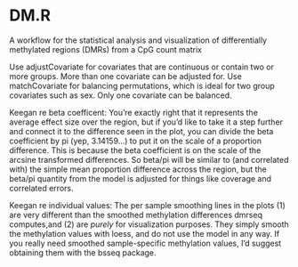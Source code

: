 # DM.R
A workflow for the statistical analysis and visualization of differentially methylated regions (DMRs) from a CpG count matrix

Use adjustCovariate for covariates that are continuous or contain two or more groups. More than one covariate can be adjusted for.
Use matchCovariate for balancing permutations, which is ideal for two group covariates such as sex. Only one covariate can be balanced.

Keegan re beta coefficent: You’re exactly right that it represents the average effect size over the region, but if you’d like to take it a step further and connect it to the difference seen in the plot, you can divide the beta coefficient by pi (yep, 3.14159…) to put it on the scale of a proportion difference. This is because the beta coefficient is on the scale of the arcsine transformed differences. So beta/pi will be similar to (and correlated with) the simple mean proportion difference across the region, but the beta/pi quantity from the model is adjusted for things like coverage and correlated errors. 

Keegan re individual values: The per sample smoothing lines in the plots (1) are very different than the smoothed methylation differences dmrseq computes,and (2) are *purely* for visualization purposes. They simply smooth the methylation values with loess, and do not use the model in any way. If you really need smoothed sample-specific methylation values, I’d suggest obtaining them with the bsseq package.
